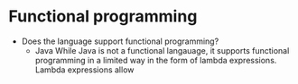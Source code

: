 # Functional programming
* Does the language support functional programming?
  - Java
    While Java is not a functional langauage, it supports functional programming in a limited way in the form of lambda expressions. Lambda expressions allow
